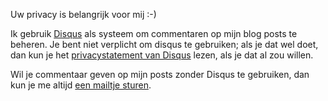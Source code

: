<!--
.. title: Privacystatement
.. slug: privacy
.. date: 2018-08-29 21:29:00 UTC+02:00
.. tags: johanv.org
.. type: text
-->

Uw privacy is belangrijk voor mij :-)

Ik gebruik [Disqus](https://disqus.com) als systeem om commentaren op mijn
blog posts te beheren. Je bent niet verplicht om disqus te gebruiken; als
je dat wel doet, dan kun je het
[privacystatement van Disqus](https://help.disqus.com/terms-and-policies/disqus-privacy-policy)
lezen, als je dat al zou willen.

Wil je commentaar geven op mijn posts zonder Disqus te gebruiken, dan
kun je me altijd [een mailtje sturen](/pages/contact/).
